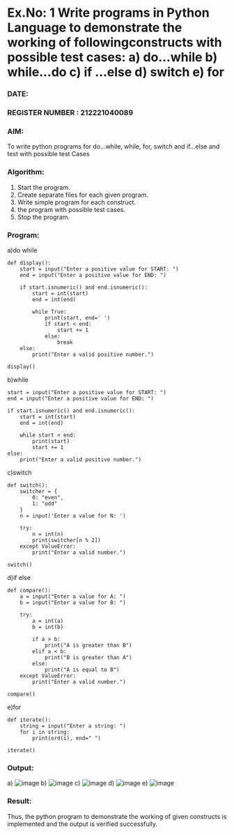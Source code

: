 # Ex.No: 1 Write programs in Python Language to demonstrate the working of followingconstructs with possible test cases: a) do…while b) while…do c) if …else d) switch e) for 

### DATE:                                                                         
### REGISTER NUMBER : 212221040089

### AIM:  
To write python programs for do…while, while, for, switch and if…else and test with possible test 
Cases 

### Algorithm:
1. Start the program.
2. Create separate files for each given program.
3. Write simple program for each construct.
4.  the program with possible test cases.
5. Stop the program.
### Program:

a)do while
```
def display():
    start = input("Enter a positive value for START: ")
    end = input("Enter a positive value for END: ")
    
    if start.isnumeric() and end.isnumeric():
        start = int(start)
        end = int(end)
        
        while True:
            print(start, end=' ')
            if start < end:
                start += 1
            else:
                break
    else:
        print("Enter a valid positive number.")

display()
```
b)while
```
start = input("Enter a positive value for START: ") 
end = input("Enter a positive value for END: ")

if start.isnumeric() and end.isnumeric():
    start = int(start)
    end = int(end)
    
    while start < end:
        print(start)
        start += 1
else:
    print("Enter a valid positive number.")
```
c)switch
```
def switch():
    switcher = {
        0: "even",
        1: "odd"
    }
    n = input('Enter a value for N: ')
    
    try:
        n = int(n)
        print(switcher[n % 2])
    except ValueError:
        print("Enter a valid number.")

switch()

```
d)if else
```
def compare():
    a = input("Enter a value for A: ")
    b = input("Enter a value for B: ")
    
    try:
        a = int(a)
        b = int(b)
        
        if a > b:
            print("A is greater than B")
        elif a < b:
            print("B is greater than A")
        else:
            print("A is equal to B")
    except ValueError:
        print("Enter a valid number.")

compare()

```
e)for
```
def iterate():
    string = input("Enter a string: ")
    for i in string:
        print(ord(i), end=" ")

iterate()

```

### Output:

a)
![image](https://github.com/user-attachments/assets/e9cbea8b-8302-457b-aa8a-293dd52f59b4)
b)
![image](https://github.com/user-attachments/assets/260b2303-3c7f-473c-b4e2-eb05fb0830d9)
c)
![image](https://github.com/user-attachments/assets/7f17eaf7-154c-4265-b09f-10f6e6357a82)
d)
![image](https://github.com/user-attachments/assets/b2b5040f-2510-43eb-bbcc-0a0c49d6a032)
e)
![image](https://github.com/user-attachments/assets/7d650ebf-65a4-4bcd-a8e8-f7d466449b41)


### Result:
Thus, the python program to demonstrate the working of given constructs is implemented and the output is verified successfully.


